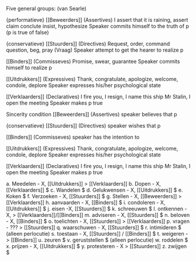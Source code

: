 Five general groups: (van Searle)

{performatieve}
[[Beweerders]] (Assertives) I assert that it is raining, assert claim conclute insist, hypothesize
	Speaker commits himself to the truth of p (p is true of false)

{conservatieve}
[[Stuurders]] (Directives) Request, order, command question, beg, pray (Vraag)
	Speaker attempt to get the hearer to realize p

[[Binders]] (Commisseves) Promise, swear, guarantee
	Speaker commits himself to realize p

[[Uitdrukkers]] (Expressives) Thank, congratulate, apologize, welcome, condole, deplore
	Speaker expresses his/her psychological state

[[Verklaarders]] (Declaratives) I fire you, I resign, I name this ship Mr Stalin, I open the meeting
	Speaker makes p true


Sincerity condition
[[Beweerders]] (Assertives) speaker believes that p

{conservatieve}
[[Stuurders]] (Directives) speaker wishes that p

[[Binders]] (Commisseves) speaker has the intention to

[[Uitdrukkers]] (Expressives) Thank, congratulate, apologize, welcome, condole, deplore
	Speaker expresses his/her psychological state

[[Verklaarders]] (Declaratives) I fire you, I resign, I name this ship Mr Stalin, I open the meeting
	Speaker makes p true




a. Meedelen - X, [[Uitdrukkers]] > [[Verklaarders]]
b. Dopen - X, [[Verklaarders]] $
c. Wandelen $ 
d. Gelukwensen - X, [[Uitdrukkers]] $
e. Koken $
f. Verzoeken - X, [[Stuurders]] $
g. Stellen - X, [[Beweerders]] > [[Verklaarders]]
h. aanvaarden - X, [[Binders]] $
i. condoleren - X, [[Uitdrukkers]] $
j. eisen -X, [[Stuurders]] $
k. schreeuwen $
l. ontkennen - X,  > [[Verklaarders]]/[[Binders]]
m. adviseren - X, [[Stuurders]] $
n. beloven - X, [[Binders]] $
o. toelichten - X, [[Stuurders]] > [[Verklaarders]]
p. vragen - ??? > [[Stuurders]]
q. waarschuwen - X, [[Stuurders]] $
r. intimideren $ (alleen perlocutie)
s. toestaan - X, [[Stuurders]] / [[Binders]] $
t. weigeren -  > [[Binders]]
u. zeuren $
v. geruststellen $ (alleen perlocutie)
w. roddelen $
x. prijzen - X, [[Uitdrukkers]] $
y. protesteren -  X > [[Stuurders]]
z. zwijgen $ 


